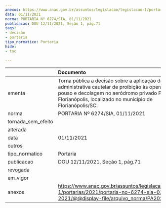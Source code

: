 ```yaml
---
anexos: https://www.anac.gov.br/assuntos/legislacao/legislacao-1/portarias/2021/portaria-no-6274-sia-01-11-2021/@@display-file/arquivo_norma/PA2021-6274.pdf
data: 01/11/2021
norma: PORTARIA Nº 6274/SIA, 01/11/2021
publicacao: DOU 12/11/2021, Seção 1, pág.71
tags:
- decisão
- portaria
tipo_normatico: Portaria
hide: 
- toc 
 
---
```


|                    | Documento                                                                                                                                                                                                            |
|:-------------------|:---------------------------------------------------------------------------------------------------------------------------------------------------------------------------------------------------------------------|
| ementa             | Torna pública a decisão sobre a aplicação de medida administrativa cautelar de proibição às operações de pouso e decolagem no aeródromo privado Fly Park Florianópolis, localizado no município de Florianópolis/SC. |
| norma              | PORTARIA Nº 6274/SIA, 01/11/2021                                                                                                                                                                                     |
| tornada_sem_efeito |                                                                                                                                                                                                                      |
| alterada           |                                                                                                                                                                                                                      |
| data               | 01/11/2021                                                                                                                                                                                                           |
| outros             |                                                                                                                                                                                                                      |
| tipo_normatico     | Portaria                                                                                                                                                                                                             |
| publicacao         | DOU 12/11/2021, Seção 1, pág.71                                                                                                                                                                                      |
| revogada           |                                                                                                                                                                                                                      |
| em_vigor           |                                                                                                                                                                                                                      |
| anexos             | https://www.anac.gov.br/assuntos/legislacao/legislacao-1/portarias/2021/portaria-no-6274-sia-01-11-2021/@@display-file/arquivo_norma/PA2021-6274.pdf                                                                 |